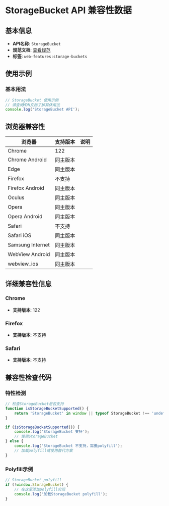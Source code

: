 # StorageBucket API 兼容性数据

## 基本信息

- **API名称**: `StorageBucket`
- **规范文档**: [查看规范](https://wicg.github.io/storage-buckets/#storagebucket)
- **标签**: `web-features:storage-buckets`

## 使用示例

### 基本用法

```javascript
// StorageBucket 使用示例
// 请查阅MDN文档了解具体用法
console.log('StorageBucket API');
```

## 浏览器兼容性

| 浏览器 | 支持版本 | 说明 |
|--------|----------|------|
| Chrome | 122 |  |
| Chrome Android | 同主版本 |  |
| Edge | 同主版本 |  |
| Firefox | 不支持 |  |
| Firefox Android | 同主版本 |  |
| Oculus | 同主版本 |  |
| Opera | 同主版本 |  |
| Opera Android | 同主版本 |  |
| Safari | 不支持 |  |
| Safari iOS | 同主版本 |  |
| Samsung Internet | 同主版本 |  |
| WebView Android | 同主版本 |  |
| webview_ios | 同主版本 |  |

## 详细兼容性信息

### Chrome

- **支持版本**: 122

### Firefox

- **支持版本**: 不支持

### Safari

- **支持版本**: 不支持

## 兼容性检查代码

### 特性检测

```javascript
// 检查StorageBucket是否支持
function isStorageBucketSupported() {
    return 'StorageBucket' in window || typeof StorageBucket !== 'undefined';
}

if (isStorageBucketSupported()) {
    console.log('StorageBucket 支持');
    // 使用StorageBucket
} else {
    console.log('StorageBucket 不支持，需要polyfill');
    // 加载polyfill或使用替代方案
}
```

### Polyfill示例

```javascript
// StorageBucket polyfill
if (!window.StorageBucket) {
    // 在这里添加polyfill实现
    console.log('加载StorageBucket polyfill');
}
```

